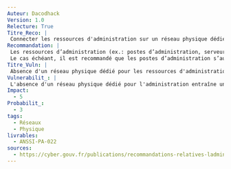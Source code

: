 ```yaml
---
Auteur: Dacodhack
Version: 1.0
Relecture: True
Titre_Reco: |
 Connecter les ressources d'administration sur un réseau physique dédié
Recommandation: |
 Les ressources d’administration (ex.: postes d’administration, serveurs outils) doivent être déployées sur un réseau physiquement dédié à cet usage.</br>
 Le cas échéant, il est recommandé que les postes d’administration s’authentifient pour accéder au réseau d’administration.
Titre_Vuln: |
 Absence d'un réseau physique dédié pour les ressources d'administration
Vulnerabilit_: |
 L'absence d'un réseau physique dédié pour l'administration entraîne un mélange des flux critiques d'administration avec les flux utilisateurs standards, augmentant le risque de compromission par des attaques telles que le sniffing, le spoofing, ou les attaques par déni de service ciblées sur les flux sensibles.
Impact: 
  - 5
Probabilit_:
  - 3
tags:
  - Réseaux
  - Physique
livrables:
  - ANSSI-PA-022
sources:
  - https://cyber.gouv.fr/publications/recommandations-relatives-ladministration-securisee-des-si
---
```

